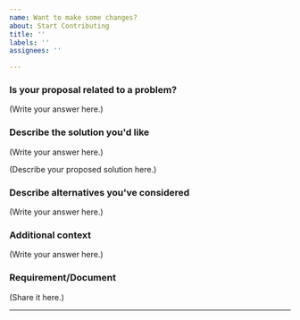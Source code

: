 ```yaml
---
name: Want to make some changes?
about: Start Contributing
title: ''
labels: ''
assignees: ''

---
```


### Is your proposal related to a problem?

<!--
  Provide a clear and concise description of what the problem is.
  For example, "I'm always frustrated when click on the home button..."
-->

(Write your answer here.)

### Describe the solution you'd like

(Write your answer here.)

(Describe your proposed solution here.)

### Describe alternatives you've considered

<!--
  Let us know about other solutions you've tried or researched.
-->

(Write your answer here.)

### Additional context

<!--
  Is there anything else you can add about the proposal?
  You might want to link to related issues here, if you haven't already.
-->

(Write your answer here.)

### Requirement/Document

<!--
  Is there any type of Img/doc that could support that feature?
-->

(Share it here.)

---
